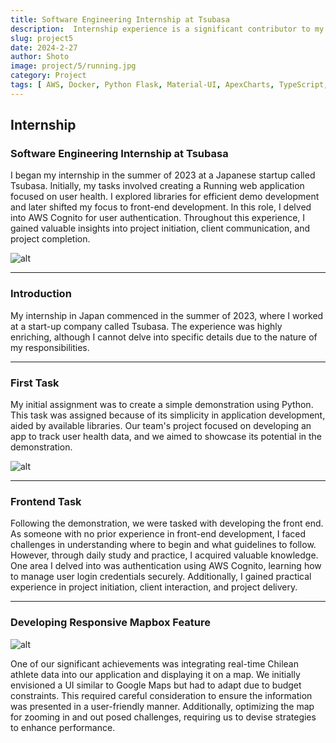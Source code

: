 ```yaml
---
title: Software Engineering Internship at Tsubasa
description:  Internship experience is a significant contributor to my development of engineering skills. Most of the work required me to use the serverless framework, and each time, there was a self-education aspect that I can leverage later in my career. 
slug: project5
date: 2024-2-27
author: Shoto
image: project/5/running.jpg
category: Project
tags: [ AWS, Docker, Python Flask, Material-UI, ApexCharts, TypeScript, React]
---
```


## Internship

### Software Engineering Internship at Tsubasa

I began my internship in the summer of 2023 at a Japanese startup called Tsubasa. Initially, my tasks involved creating a Running web application focused on user health. I explored libraries for efficient demo development and later shifted my focus to front-end development. In this role, I delved into AWS Cognito for user authentication. Throughout this experience, I gained valuable insights into project initiation, client communication, and project completion.

![alt](/project/5/running.jpg)

---

### Introduction

My internship in Japan commenced in the summer of 2023, where I worked at a start-up company called Tsubasa. The experience was highly enriching, although I cannot delve into specific details due to the nature of my responsibilities.

---

### First Task

My initial assignment was to create a simple demonstration using Python. This task was assigned because of its simplicity in application development, aided by available libraries. Our team's project focused on developing an app to track user health data, and we aimed to showcase its potential in the demonstration.

![alt](/project/5/streamlit.png)

---

### Frontend Task

Following the demonstration, we were tasked with developing the front end. As someone with no prior experience in front-end development, I faced challenges in understanding where to begin and what guidelines to follow. However, through daily study and practice, I acquired valuable knowledge. One area I delved into was authentication using AWS Cognito, learning how to manage user login credentials securely. Additionally, I gained practical experience in project initiation, client interaction, and project delivery.

---

### Developing Responsive Mapbox Feature

![alt](/project/5/mapbox.jpeg)

One of our significant achievements was integrating real-time Chilean athlete data into our application and displaying it on a map. We initially envisioned a UI similar to Google Maps but had to adapt due to budget constraints. This required careful consideration to ensure the information was presented in a user-friendly manner. Additionally, optimizing the map for zooming in and out posed challenges, requiring us to devise strategies to enhance performance.


